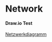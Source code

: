 # Network

#### Draw.io Test
[Netzwerkdiagramm](https://viewer.diagrams.net/?tags=%7B%7D&target=blank&highlight=0000ff&edit=_blank&layers=1&nav=1&title=Netzwerk-Infra.Dia.drawio.xml#R5Vxbc5s4FP41ntl9sAchJPBjmqbZ7aY7nWYm7T51ZJAxLUYslhOnv77CiBgh%2BZaai93OtIXD%2FfvOOfp0OHgAr%2Ber24yksw8soPHAtoLVAL4d2LY7xuLf3PBcGBwECkOYRUFhqhjuox9UGi1pXUYBXSg7csZiHqWq0WdJQn2u2EiWsSd1tymL1aumJKSa4d4nsW79HAV8Vlg9293Y%2F6JROCuvDPC42DIn5c7ySRYzErCnigneDOB1xhgvluaraxrn2JW4FMe927L15cYymvBDDrAS%2FAMnVz%2BoH377m4Tvv4VkOERecZpHEi%2FlE8u75c8lBGHGlql%2BNXkDjzTjdGXigkzKM2weV7gJZXPKs2exnzwKAXlN6SJIrj5t8LY9CeKsirUrjURyHL6cegODWJBIHIEKtg2o4Fhc980iJYkCD%2F5%2FmTP4ZkL87zlSSTD0WcyyAbwS%2B2Xh5A8boYEtbsSqLvwpDtkcLJbC%2FP9PwBqBkeWVVxN3X1yw2KxRs74ezR%2FFEpufZhGn9ynx861PIhyFbcbn4tHfArGYMxUJz76KozARNs7yHaZRHF8XNyzOCCcWhRTnD8oz9p1WtljUszzv5S4Ux9vpWnUH2eoIQ8dSHGEIdU%2BAtsETBKINeQJy9sfHUSQ0Bh5QsSthqgaRATnYVAjlrn4ewMGeAYc14P4BAsx3APcUQKAj5hiDtCnEXA2xT%2B8dpKElHoerkKg5LmEJrSVEaSIyY%2FoCOpoZUuk8CoL8MkYOVJZOT4N0XKzTgBsbIHV0aSB0k1xlGZ%2BxkCUkvtlYazhs9rlj%2BUC0JuQb5fxZikCy5OyXPHjBlplPdz2FTO6cZCHdeUa5Y%2F6MO6nIaEx49Khqx9Ojf8CgJNRmmi%2FOV2Guy0d%2BtPDZyGfzdClcePGVJMHXlGZROqMZiRej1FexTlmU%2B%2FrNo8B6IW0BWcxe%2BKvpBgtib%2ByadMN0%2FedlS6mi7UoY3ZEJjT%2ByRcQjlofThHHO5lslixaObMnjKBEXLecAzQRaubU8RAae62mBV5qq%2Ba8xteroI8YNF%2FOSZPiQP1MUC4y2uceMrkiYY%2F4mdwZxPzmepfVjabL3jy7TaEXL6RvQ3YOCAFGje4yxCwneyrXO4rZ5x9bE%2BDIaVYd0aJpQgMYo0tXQLZ0MruHgylkGtEuiDpoViAC2fd9EX4AnGOFfJOpFSKhSDCKdOOQapUVjxMFjZCw4BH4F2IBQb2oEFvsenUxPBKynAuta9gjpos2k2gBETUELmoV2OqV4i8%2B644llHiKOhxbXfHbcObDjLrQZXUX8S2X5v%2FxUIxvJ1bcreer1ynO5kojn%2FVJdqR6Wr2%2BOW6%2BVB24lbq%2FmQwdKPtwrxQdBl5xaI1RhFRxI6QgppHbOaFmy7QulcEe2O2EQni1dXr%2Fo2j3jlYWCE4ace3jM%2FX5kuC2TYb8qAQIM1XHN2juwrdc%2BVhT%2B75kbd0uYU%2FOraJbXCJbOk2W%2F1MqpS%2F%2BdzJnqL1QcQxUBmN4MNFZ0Bd2KQEXYuwcKe6AmQLc5YY8PDBXUq1CBemi0KuyPUBmVgc1zVbE4sgDcQ%2ByJB7ZD2e6bcHHaFS6vIRerqmUo2IVuT9ntmWzR39D2T5aqGbnzdNw3Cr2WKexzZeVMk2wp1PqbZJUYBJ3z1y9JpL%2FNPMPZg4P7NnvQm2Qe7r%2FoM4q%2BNskcP3%2BrNRM6SH8xg9ts7NI7bQUBum9fDAHI6hkBZZtxhYH7f%2B0xtD6Qoe2kw5sHYOkBcdQryFP4ba0d0e06cdjdlB1aVztgfJbDZXnbFa%2B%2B2uXFr%2BoUPf61eC37QkOTqLmTuykv7qbQUvFitWaST6u9losmJbhnVk4ub7vq4Xb5hcQkO83HEQ34vCl1t%2BvzevMSyBvJxV9bf8PSNlx2rSnJ6bqP3NbbansEF6rr2c7hOsc%2Bo2qlujgU7n0nceos7B6YhXtWVrH1GeQHOp%2FQTFcbe6KBLNKiTXvdi3qibFL7jMeFeniYPiL0mgqP8vpn9bZuZEFPDQ%2B8MbQUHt6h4dGvyrGtz%2B%2BL8NCFZwfh4dQ7gA2fubUaHo4%2BGb99GA9vH%2FJhzbrnxP%2Bu4XYxpRFY6y0wNQ0DZKCjsdqIo2ufa5bRC6bArQWEsSW%2B1fqUow%2Bwd5%2FvLpiCWo3cNnzu0S4Begq%2FaALqJXJodU2AXsu6aAJgWRLvS4m8jMDfhYD6rAF5XROgfxR10QTUXxIhQ82sXQJ0XXrRBNR1EPI6JgDr38V09qnTq5rBRw1%2BvCaxObcfLECGQvS%2Bz5%2Bar6jWy%2FUG%2BXmicr1Y3fzO13pb5cfS4M1P)
